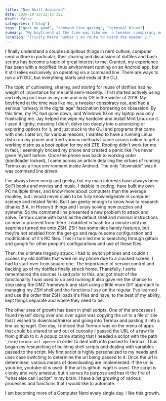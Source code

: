 ```yaml
---
title: "New Skill Acquired"
date: 2020-10-16T22:10:32Z
draft: false
categories: ["blog"]
tags: ["geek me good", "command line gazing", "terminal blues"]
summary: "My boyfriend at the time was like me, a tweaker conspiracy nut, and had a serious \"privacy in the digital age\" fascination bordering on obsession."
location: "Trinity Metro number 1 en route to catch the number 2."
---
```



I finally understand a couple ubiquitous things in nerd culture, computer nerd culture in particular; their sharing and discussion of dotfiles and bash scripts has become a topic of great interest to me. Granted, my experience has been with a modified linux environment running on an Android app, but it still relies exclusively on operating via a command line. There are ways to run a x11 GUI, but everything starts and ends at the CLI.

The topic of cultivating, sharing, and storing for reuse of dotfiles had no weight of importance for me until semi-recently. I first started actively using and relying on Linux as my one and only OS in the winter of 2018. My boyfriend at the time was like me, a tweaker conspiracy nut, and had a serious "privacy in the digital age" fascination bordering on obsession. By this time, my PC had gone down, and Windows 10 on my laptop was only frustrating me. Jay helped me wipe my harddive and install Mint Linux on it. I used it lightly, meaning I didn't delve too deeply into customizing or exploring options for it, and just stuck to the GUI and programs that came with one. Later on, for various reasons, I wanted to have a running Linux distro on my phone and tried various methods I came across online to get a working distro as a boot option for my old ZTE. Rooting didn't work for me. In fact, I seemingly bricked my phone and created a panic like I've never given myself before. Once the phone was back to working order (bootloader locked), I came across an article detailing the virtues of running Termux as a linux environment inside Android. The only "downside" was it was command line driven.

I've always been nerdy and geeky, but my main interests have always been SciFi books and movies and music. I dabble in coding, have built my own PC multiple times, and know more about computers than the average monkey, but I would never claim to be fully knowledgeable in computer science and related fields. But I am geeky enough to know how to research (thanks B.A. in History!) things and I enjoy solving new puzzles and systems. So the command line presented a new problem to attack and solve. Termux came with bash as the default shell and minimal instructions on how to proceed from there. I dabbled in bash for a minute until my searches turned me onto ZSH. ZSH has some nice handy features, but they're not enabled from the get-go and require some configuration and modification of it's RC files. This in turn led me to searching through github and google for other people's configurations and use of these files.

Then, the ultimate tragedy struck. I had to switch phones and couldn't access my old dotfiles that were on my phone due to a cracked screen. I had to start over from square one. The importance of version control and backing up of my dotfiles finally struck home. Thankfully, I sorta remembered the sources I used prior to this, and got most of the functionality I was used to up and running.It also gave me the chance to stop using the OMZ framework and start using a little more DIY approach to managing my ZSH shell and the functions I use on the regular. I've learned and use the order that ZSH loads it's files and have, to the best of my ability, kept things separate and where they need to be.

The other area of growth has been in shell scripts. One of the processes I found myself doing over and over again was copying the url to a file or site that I wished to download/mirror and going into Termux and pasting it into a line using wget. One day, I noticed that Termux was on the menu of apps that could be shared to and out of curiosity I passed the URL of a raw file from github to it. A popup came stating that I needed a script with the path `~/bin/termux-url-opener` in order to deal with info passed to Termux. Thus began my researching of building shell scripts and dealing with variables passed to the script. My first script is highly personalized to my needs and uses case switching to determine the url being passed to it. Once the url is determined, various means of downloading are implemented. If the url is youtube, youtube-dl is used. If the url is github, wget is used. The script is clunky and very amateur, but it serves its purpose and has lit the fire of "what else can i script" in my brain. I have a list growing of various processes and functions that I would like to automate.

I am becoming more of a Computer Nerd every single day. I like this growth.

